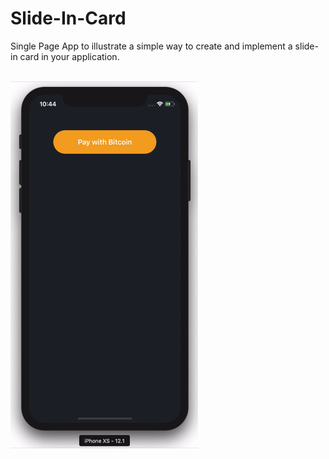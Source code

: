 # Slide-In-Card
Single Page App to illustrate a simple way to create and implement a slide-in card in your application.
<br>
<br>

![](images/simulator.gif)
